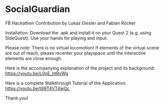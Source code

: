 # SocialGuardian
 FB Hackathon Contribution by Lukas Giesler and Fabian Rücker

Installation: Download the .apk and install it on your Quest 2 (e.g. using SideQuest).
Use your hands for playing and input.

Please note: There is no virtual locomotion! If elements of the virtual scene are out of reach, please recenter your playspace until the interactive elements are close enough.

Here is the accompanying explanation of the project and its background: https://youtu.be/L0oE_htRxWg

Here is a complete Walkthrough Tutorial of the Application: https://youtu.be/t89T4VT4wQc 

Thank you!
